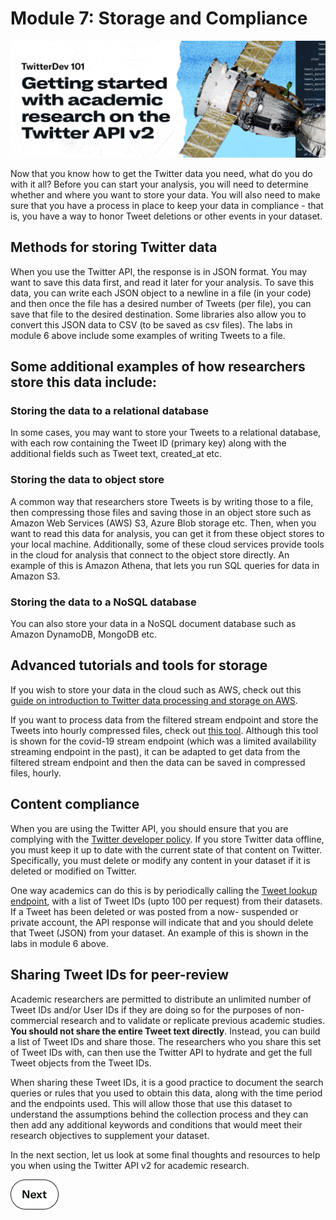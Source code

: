 # Module 7: Storage and Compliance

![banner](../assets/banner.png)

Now that you know how to get the Twitter data you need, what do you do with it all? Before you can start your analysis, you will need to determine whether and where you want to store your data. You will also need to make sure that you have a process in place to keep your data in compliance - that is, you have a way to honor Tweet deletions or other events in your dataset.

## Methods for storing Twitter data

When you use the Twitter API, the response is in JSON format. You may want to save this data first, and read it later for your analysis. To save this data, you can write each JSON object to a newline in a file (in your code) and then once the file has a desired number of Tweets (per file), you can save that file to the desired destination. Some libraries also allow you to convert this JSON data to CSV (to be saved as csv files). The labs in module 6 above include some examples of writing Tweets to a file.

## Some additional examples of how researchers store this data include:

### Storing the data to a relational database

In some cases, you may want to store your Tweets to a relational database, with each row containing the Tweet ID (primary key) along with the additional fields such as Tweet text, created_at etc.

### Storing the data to object store

A common way that researchers store Tweets is by writing those to a file, then compressing those files and saving those in an object store such as Amazon Web Services (AWS) S3, Azure Blob storage etc. Then, when you want to read this data for analysis, you can get it from these object stores to your local machine. Additionally, some of these cloud services provide tools in the cloud for analysis that connect to the object store directly. An example of this is Amazon Athena, that lets you run SQL queries for data in Amazon S3.

### Storing the data to a NoSQL database

You can also store your data in a NoSQL document database such as Amazon DynamoDB, MongoDB etc.

## Advanced tutorials and tools for storage

If you wish to store your data in the cloud such as AWS, check out this [guide on introduction to Twitter data processing and storage on AWS](https://dev.to/twitterdev/introduction-to-twitter-data-processing-and-storage-on-aws-1og).

If you want to process data from the filtered stream endpoint and store the Tweets into hourly compressed files, check out [this tool](https://github.com/igorbrigadir/covid19-twitter-stream-tool). Although this tool is shown for the covid-19 stream endpoint (which was a limited availability streaming endpoint in the past), it can be adapted to get data from the filtered stream endpoint and then the data can be saved in compressed files, hourly.

## Content compliance

When you are using the Twitter API, you should ensure that you are complying with the [Twitter developer policy](https://developer.twitter.com/en/developer-terms/policy). If you store Twitter data offline, you must keep it up to date with the current state of that content on Twitter. Specifically, you must delete or modify any content in your dataset if it is deleted or modified on Twitter.

One way academics can do this is by periodically calling the [Tweet lookup endpoint](https://developer.twitter.com/en/docs/twitter-api/tweets/lookup/introduction), with a list of Tweet IDs (upto 100 per request) from their datasets. If a Tweet has been deleted or was posted from a now- suspended or private account, the API response will indicate that and you should delete that Tweet (JSON) from your dataset. An example of this is shown in the labs in module 6 above.

## Sharing Tweet IDs for peer-review

Academic researchers are permitted to distribute an unlimited number of Tweet IDs and/or User IDs if they are doing so for the purposes of non-commercial research and to validate or replicate previous academic studies. **You should not share the entire Tweet text directly**. Instead, you can build a list of Tweet IDs and share those. The researchers who you share this set of Tweet IDs with, can then use the Twitter API to hydrate and get the full Tweet objects from the Tweet IDs.

When sharing these Tweet IDs, it is a good practice to document the search queries or rules that you used to obtain this data, along with the time period and the endpoints used. This will allow those that use this dataset to understand the assumptions behind the collection process and they can then add any additional keywords and conditions that would meet their research objectives to supplement your dataset.

In the next section, let us look at some final thoughts and resources to help you when using the Twitter API v2 for academic research.

[![Next](../assets/next.png)](../modules/8-wrap-up-and-resources.md)
